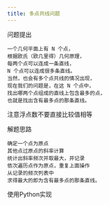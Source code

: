 ```yaml
---
title: 多点共线问题
---
```


问题提出
    
    一个几何平面上有 N 个点，
    根据欧氏（欧几里得）几何原理，
    每两个点可以连成一条直线，
    N 个点可以连成很多条直线。
    当然，也会有多个点共线的情况出现，
    现在我们的问题是，在这 N 个点中，
    找出哪两个点组成的直线上包含最多的点，
    也就是找出含有最多点的那条直线。
    
注意浮点数不要直接比较值相等
    
解题思路
    
    确定一个点为原点
    其他点过原点的斜率计算
    统计出斜率频次并取最大，并记录
    依次遍历点作为原点，重复上面操作
    从记录的频次列表中
    求得最大的即为含有最多点的那条直线。
    
使用Python实现
```python


```
    